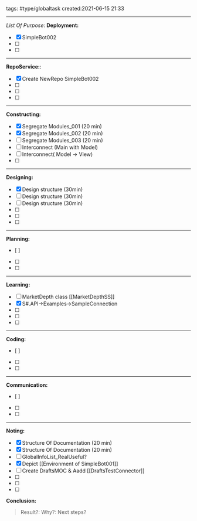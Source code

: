 tags: #type/globaltask 
created:2021-06-15 21:33
___
_List Of Purpose_:
**Deployment:**
- [x] SimpleBot002
- [ ] 
- [ ] 
___
 **RepoService:**:
- [x] Create NewRepo SimpleBot002
- [ ] 
- [ ] 
- [ ] 
___
**Constructing:**
- [x] Segregate Modules_001  (20 min)
- [x] Segregate Modules_002  (20 min)
- [ ] Segregate Modules_003  (20 min)
- [ ] Interconnect (Main with Model)
- [ ] Interconnect( Model -> View)
- [ ] 
___
**Designing:**
- [x] Design structure (30min)
- [ ] Design structure (30min)
- [ ] Design structure (30min)
- [ ] 
- [ ] 
- [ ] 
___
**Planning:**
- [ ] 
- [ ] 
- [ ] 
___
**Learning:**
- [ ] MarketDepth class [[MarketDepthSS]]
- [x] S#.API->Examples->SampleConnection
- [ ] 
- [ ] 
- [ ] 
___
**Coding:**
- [ ] 
- [ ] 
- [ ] 
___
**Communication:**
- [ ] 
- [ ] 
- [ ] 
___
**Noting:**
- [x] Structure Of Documentation (20 min)
- [x] Structure Of Documentation (20 min)
- [ ] GlobalInfoList_RealUseful?
- [x] Depict [[Environment of SimpleBot001]]
- [ ] Create DraftsMOC & Aadd [[DraftsTestConnector]]
- [ ] 
- [ ] 
- [ ] 

**Conclusion:**
> Result?:
> Why?:
> Next steps?
